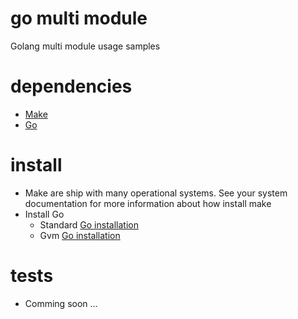 # go multi module
Golang multi module usage samples

# dependencies
- [Make](https://www.gnu.org/software/make/)
- [Go](https://golang.org/)


# install
- Make are ship with many operational systems. See your system documentation for more information about how install make
- Install Go
  - Standard [Go installation](https://golang.org/doc/install)
  - Gvm [Go installation](https://github.com/moovweb/gvm)

# tests
- Comming soon ...
